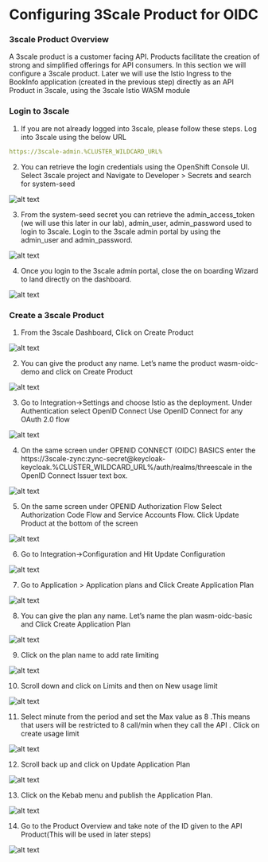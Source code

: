 # Configuring 3Scale Product for OIDC

### 3scale Product Overview

A 3scale product is a customer facing API. Products facilitate the creation of strong and simplified offerings for API consumers. In this section we will configure a 3scale product. Later we will use the Istio Ingress to the BookInfo application (created in the previous step) directly as an API Product in 3scale, using the 3scale Istio WASM module

### Login to 3scale

1. If you are not already logged into 3scale, please follow these steps. Log into 3scale using the below URL

```yml
https://3scale-admin.%CLUSTER_WILDCARD_URL%
```

2. You can retrieve the login credentials using the OpenShift Console UI. Select 3scale project and Navigate to Developer > Secrets and search for system-seed

![alt text](../../Images/imagec.png)

3. From the system-seed secret you can retrieve the admin_access_token (we will use this later in our lab), admin_user, admin_password used to login to 3scale. Login to the 3scale admin portal by using the admin_user and admin_password.

![alt text](../../Images/image-c1.png)

4. Once you login to the 3scale admin portal, close the on boarding Wizard to land directly on the dashboard.

![alt text](../../Images/image-c2.png)

### Create a 3scale Product

1. From the 3scale Dashboard, Click on Create Product

![alt text](../../Images/image-3c.png)

2. You can give the product any name. Let’s name the product wasm-oidc-demo and click on Create Product

![alt text](../../Images/image-3c1.png)

3. Go to Integration→Settings and choose Istio as the deployment. Under Authentication select OpenID Connect Use OpenID Connect for any OAuth 2.0 flow

![alt text](../../Images/image-3c2.png)

4. On the same screen under OPENID CONNECT (OIDC) BASICS enter the https://3scale-zync:zync-secret@keycloak-keycloak.%CLUSTER_WILDCARD_URL%/auth/realms/threescale in the OpenID Connect Issuer text box.

![alt text](../../Images/image-3c3.png)

5. On the same screen under OPENID Authorization Flow Select Authorization Code Flow and Service Accounts Flow. Click Update Product at the bottom of the screen

![alt text](../../Images/image-3c4.png)

6. Go to Integration→Configuration and Hit Update Configuration

![alt text](../../Images/image-3c5.png)

7. Go to Application > Application plans and Click Create Application Plan

![alt text](../../Images/image-3c6.png)

8. You can give the plan any name. Let’s name the plan wasm-oidc-basic and Click Create Application Plan

![alt text](../../Images/image-3c7.png)

9. Click on the plan name to add rate limiting

![alt text](../../Images/image-3c8.png)

10. Scroll down and click on Limits and then on New usage limit

![alt text](../../Images/image-3c9.png)

11. Select minute from the period and set the Max value as 8 .This means that users will be restricted to 8 call/min when they call the API . Click on create usage limit

![alt text](../../Images/image-3c10.png)

12. Scroll back up and click on Update Application Plan

![alt text](../../Images/image-3c11.png)

13. Click on the Kebab menu and publish the Application Plan.

![alt text](../../Images/image-3c12.png)

14. Go to the Product Overview and take note of the ID given to the API Product(This will be used in later steps)

![alt text](../../Images/image-3c13.png)

